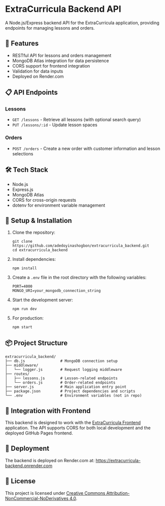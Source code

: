 # ExtraCurricula Backend API

A Node.js/Express backend API for the ExtraCurricula application, providing endpoints for managing lessons and orders.

## 🚀 Features

- RESTful API for lessons and orders management
- MongoDB Atlas integration for data persistence
- CORS support for frontend integration
- Validation for data inputs
- Deployed on Render.com

## 📋 API Endpoints

### Lessons

- `GET /lessons` - Retrieve all lessons (with optional search query)
- `PUT /lessons/:id` - Update lesson spaces

### Orders

- `POST /orders` - Create a new order with customer information and lesson selections

## 🛠️ Tech Stack

- Node.js
- Express.js
- MongoDB Atlas
- CORS for cross-origin requests
- dotenv for environment variable management

## 🔧 Setup & Installation

1. Clone the repository:
   ```
   git clone https://github.com/adedoyinashogbon/extracurricula_backend.git
   cd extracurricula_backend
   ```

2. Install dependencies:
   ```
   npm install
   ```

3. Create a `.env` file in the root directory with the following variables:
   ```
   PORT=4000
   MONGO_URI=your_mongodb_connection_string
   ```

4. Start the development server:
   ```
   npm run dev
   ```

5. For production:
   ```
   npm start
   ```

## 📦 Project Structure

```
extracurricula_backend/
├── db.js                # MongoDB connection setup
├── middleware/
│   └── logger.js        # Request logging middleware
├── routes/
│   ├── lessons.js       # Lesson-related endpoints
│   └── orders.js        # Order-related endpoints
├── server.js            # Main application entry point
├── package.json         # Project dependencies and scripts
└── .env                 # Environment variables (not in repo)
```

## 🔄 Integration with Frontend

This backend is designed to work with the [ExtraCurricula Frontend](https://github.com/adedoyinashogbon/extracurricula_frontend) application. The API supports CORS for both local development and the deployed GitHub Pages frontend.

## 🚀 Deployment

The backend is deployed on Render.com at:
https://extracurricula-backend.onrender.com

## 📝 License

This project is licensed under [Creative Commons Attribution-NonCommercial-NoDerivatives 4.0](https://creativecommons.org/licenses/by-nc-nd/4.0/).
